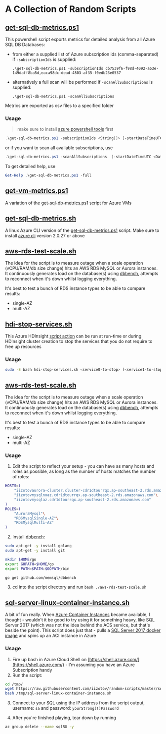 # A Collection of Random Scripts

## [get-sql-db-metrics.ps1](../master/get-sql-db-metrics.ps1)
This powershell script exports metrics for detailed analysis from all Azure SQL DB Databases:
* from either a supplied list of Azure subscription ids (comma-separated) if `-subscriptionIds` is supplied: 
    ``` 
    .\get-sql-db-metrics.ps1 -subscriptionIds cb7539f6-f98d-4092-a53e-149daff8ba5d,eaca98dc-dead-4803-af35-f0edb23e0537
    ```

* alternatively a full scan will be performed if `-scanAllSubscriptions` is supplied:
    ``` 
    .\get-sql-db-metrics.ps1 -scanAllSubscriptions 
    ```
Metrics are exported as csv files to a specified folder

### Usage
> make sure to install [azure powershell tools](https://docs.microsoft.com/en-us/powershell/azure/install-azurerm-ps?view=azurermps-5.2.0) first
```powershell
.\get-sql-db-metrics.ps1 -subscriptionIds <String[]> [-startDateTimeUTC <DateTime>] [-timeGrain <TimeSpan>] [-metrics <String[]>] [-outputFolder <String>] [<CommonParameters>]
```
or if you want to scan all available subscriptions, use
```powershell
.\get-sql-db-metrics.ps1 -scanAllSubscriptions  [-startDateTimeUTC <DateTime>] [-timeGrain <TimeSpan>] [-metrics <String[]>] [-outputFolder <String>] [<CommonParameters>]
```   

To get detailed help, use
```powershell
Get-Help .\get-sql-db-metrics.ps1 -full
```

## [get-vm-metrics.ps1](../master/get-vm-metrics.ps1)
A variation of the [get-sql-db-metrics.ps1](../master/get-sql-db-metrics.ps1) script for Azure VMs

## [get-sql-db-metrics.sh](../master/get-sql-db-metrics.sh)
A linux Azure CLI version of the [get-sql-db-metrics.ps1](../master/get-sql-db-metrics.ps1) script. Make sure to install [azure cli](https://docs.microsoft.com/en-us/cli/azure/install-azure-cli) version 2.0.27 or above 

## [aws-rds-test-scale.sh](../master/aws-rds-test-scale.sh)
The idea for the script is to measure outage when a scale operation (vCPU/RAM/db size change) hits an AWS RDS MySQL or Aurora instances. It continuously generates load on the database(s)  using [dbbench](https://github.com/memsql/dbbench), attempts to reconnect when it's down whilst logging everything. 

It's best to test a bunch of RDS instance types to be able to compare results:
* single-AZ
* multi-AZ

## [hdi-stop-services.sh](../master/hdi-stop-services.sh)
This Azure HDInsight [script action](https://docs.microsoft.com/en-us/azure/hdinsight/hdinsight-hadoop-customize-cluster-linux#use-a-script-action-during-cluster-creation) can be run at run-time or during HDInsight cluster creation to stop the services that you do not require to free up resources

### Usage
```bash
sudo -E bash hdi-stop-services.sh <service0-to-stop> [<service1-to-stop>] [<service2-to-stop>] ... [<serviceN-to-stop>]
```   

## [aws-rds-test-scale.sh](../master/aws-rds-test-scale.sh)
The idea for the script is to measure outage when a scale operation (vCPU/RAM/db size change) hits an AWS RDS MySQL or Aurora instances. It continuously generates load on the database(s)  using [dbbench](https://github.com/memsql/dbbench), attempts to reconnect when it's down whilst logging everything. 

It's best to test a bunch of RDS instance types to be able to compare results:
* single-AZ
* multi-AZ

### Usage

1. Edit the script to reflect your setup - you can have as many hosts and roles as possible, as long as the number of hosts matches the number of roles:
```bash
HOSTS=(
    "iizotovaurora-cluster.cluster-cdr1dtourrqx.ap-southeast-2.rds.amazonaws.com"\
    "iizotovmysqlnoaz.cdr1dtourrqx.ap-southeast-2.rds.amazonaws.com"\
    "iizotovmysqlaz.cdr1dtourrqx.ap-southeast-2.rds.amazonaws.com"
)
ROLES=(
    "AuroraMysql"\
    "RDSMysqlSingle-AZ"\
    "RDSMysqlMulti-AZ"
)
```

2. Install [dbbench](https://github.com/memsql/dbbench):
```bash
sudo apt-get -y install golang
sudo apt-get -y install git

mkdir $HOME/go
export GOPATH=$HOME/go
export PATH=$PATH:$GOPATH/bin

go get github.com/memsql/dbbench
```

3. cd into the script directory and run ```bash ./aws-rds-test-scale.sh```

## [sql-server-linux-container-instance.sh](../master/sql-server-linux-container-instance.sh)
A bit of fun really. When [Azure Container Instances](https://azure.microsoft.com/en-gb/services/container-instances/) became available, I thought - wouldn't it be good to try using it for something heavy, like SQL Server 2017 (which was not the idea behind the ACS service, but that's beside the point). This script does just that - pulls a [SQL Server 2017 docker image](https://hub.docker.com/r/microsoft/mssql-server-linux/) and spins up an ACI instance in Azure

### Usage
1. Fire up bash in Azure Cloud Shell on [https://shell.azure.com/](https://shell.azure.com/) - I'm assuming you have an Azure Subscription handy
2. Run the script:
```bash
cd /tmp/
wget https://raw.githubusercontent.com/iizotov/random-scripts/master/sql-server-linux-container-instance.sh
bash /tmp/sql-server-linux-container-instance.sh
```
3. Connect to your SQL using the IP address from the script output, username: ```sa``` and password: ```yourStrong(!)Password```

4. After you're finished playing, tear down by running
```bash
az group delete --name sqlRG -y
```

